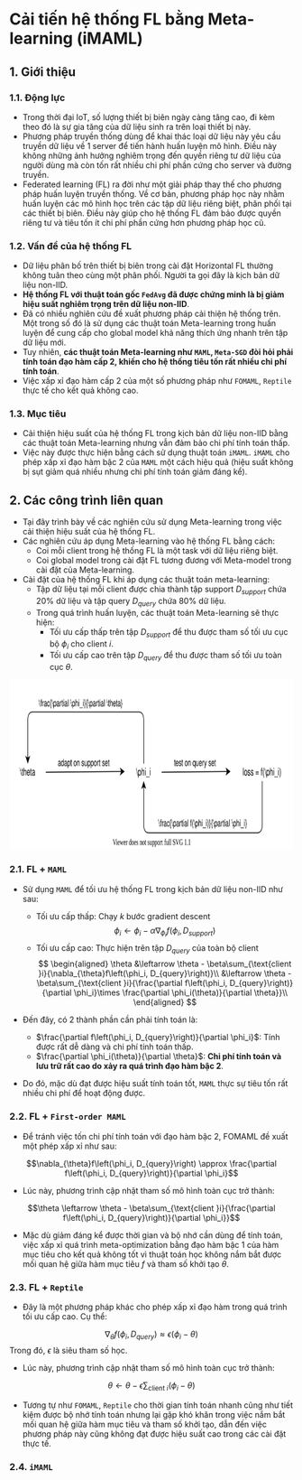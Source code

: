 # Cải tiến hệ thống FL bằng Meta-learning (iMAML)

## 1. Giới thiệu

### 1.1. Động lực

- Trong thời đại IoT, số lượng thiết bị biên ngày càng tăng cao, đi kèm theo đó là sự gia tăng của dữ liệu sinh ra trên loại thiết bị này.
- Phương pháp truyền thống dùng để khai thác loại dữ liệu này yêu cầu truyền dữ liệu về 1 server để tiến hành huấn luyện mô hình. Điều này không những ảnh hưởng nghiêm trọng đến quyền riêng tư dữ liệu của người dùng mà còn tốn rất nhiều chi phí phần cứng cho server và đường truyền.
- Federated learning (FL) ra đời như một giải pháp thay thế cho phương pháp huấn luyện truyền thống. Về cơ bản, phương pháp học này nhằm huấn luyện các mô hình học trên các tập dữ liệu riêng biệt, phân phối tại các thiết bị biên. Điều này giúp cho hệ thống FL đảm bảo được quyền riêng tư và tiêu tốn ít chi phí phần cứng hơn phương pháp học cũ.

### 1.2. Vấn đề của hệ thống FL

- Dữ liệu phân bố trên thiết bị biên trong cài đặt Horizontal FL thường không tuân theo cùng một phân phối. Người ta gọi đây là kịch bản dữ liệu non-IID.
- **Hệ thống FL với thuật toán gốc `FedAvg` đã được chứng minh là bị giảm hiệu suất nghiêm trọng trên dữ liệu non-IID**.
- Đã có nhiều nghiên cứu đề xuất phương pháp cải thiện hệ thống trên. Một trong số đó là sử dụng các thuật toán Meta-learning trong huấn luyện để cung cấp cho global model khả năng thích ứng nhanh trên tập dữ liệu mới.
- Tuy nhiên, **các thuật toán Meta-learning như `MAML`, `Meta-SGD` đòi hỏi phải tính toán đạo hàm cấp 2, khiến cho hệ thống tiêu tốn rất nhiều chi phí tính toán**.
- Việc xấp xỉ đạo hàm cấp 2 của một số phương pháp như `FOMAML`, `Reptile` thực tế cho kết quả không cao.

### 1.3. Mục tiêu

- Cải thiện hiệu suất của hệ thống FL trong kịch bản dữ liệu non-IID bằng các thuật toán Meta-learning nhưng vẫn đảm bảo chi phí tính toán thấp.
- Việc này được thực hiện bằng cách sử dụng thuật toán `iMAML`. `iMAML` cho phép xấp xỉ đạo hàm bậc 2 của `MAML` một cách hiệu quả (hiệu suất không bị sụt giảm quá nhiều nhưng chi phí tính toán giảm đáng kể).

## 2. Các công trình liên quan

- Tại đây trình bày về các nghiên cứu sử dụng Meta-learning trong việc cải thiện hiệu suất của hệ thống FL.
- Các nghiên cứu áp dụng Meta-learning vào hệ thống FL bằng cách:
    - Coi mỗi client trong hệ thống FL là một task với dữ liệu riêng biệt.
    - Coi global model trong cài đặt FL tương đương với Meta-model trong cài đặt của Meta-learning.
- Cài đặt của hệ thống FL khi áp dụng các thuật toán meta-learning:
    - Tập dữ liệu tại mỗi client được chia thành tập support $D_{support}$ chứa 20% dữ liệu và tập query $D_{query}$ chứa 80% dữ liệu.
    - Trong quá trình huấn luyện, các thuật toán Meta-learning sẽ thực hiện:
        - Tối ưu cấp thấp trên tập $D_{support}$ để thu được tham số tối ưu cục bộ $\phi_i$ cho client $i$.
        - Tối ưu cấp cao trên tập $D_{query}$ để thu được tham số tối ưu toàn cục $\theta$.

<p align="center">
  <img width="700" height="300" src="./img/draft.svg">
</p>

### 2.1. FL + `MAML`

- Sử dụng `MAML` để tối ưu hệ thống FL trong kịch bản dữ liệu non-IID như sau:
    - Tối ưu cấp thấp: Chạy $k$ bước gradient descent
    $$\phi_i \leftarrow \phi_i - \alpha\nabla_{\phi_i}f\left(\phi_i, D_{support}\right)$$
    - Tối ưu cấp cao: Thực hiện trên tập $D_{query}$ của toàn bộ client
    $$
    \begin{aligned}
    \theta &\leftarrow \theta - \beta\sum_{\text{client }i}{\nabla_{\theta}f\left(\phi_i, D_{query}\right)}\\
    &\leftarrow \theta - \beta\sum_{\text{client }i}{\frac{\partial f\left(\phi_i, D_{query}\right)}{\partial \phi_i}\times \frac{\partial \phi_i(\theta)}{\partial \theta}}\\
    \end{aligned}
    $$

    <!-- &\leftarrow \theta - \beta\sum_{\text{client }i}{\frac{\partial f\left(\phi_i, D_{query}\right)}{\partial \phi_i}\times \frac{\partial}{\partial \theta}\left(\phi_i - \alpha\nabla_{\phi_i}f\left(\phi_i, D_{support}\right)\right)} -->

- Đến đây, có 2 thành phần cần phải tính toán là:
    - $\frac{\partial f\left(\phi_i, D_{query}\right)}{\partial \phi_i}$: Tính được rất dễ dàng và chi phí tính toán thấp.
    - $\frac{\partial \phi_i(\theta)}{\partial \theta}$: **Chi phí tính toán và lưu trữ rất cao do xảy ra quá trình đạo hàm bậc 2**.

- Do đó, mặc dù đạt được hiệu suất tính toán tốt, `MAML` thực sự tiêu tốn rất nhiều chi phí để hoạt động được.

### 2.2. FL + `First-order MAML`

- Để tránh việc tốn chi phí tính toán với đạo hàm bậc 2, FOMAML đề xuất một phép xấp xỉ như sau:

$$\nabla_{\theta}f\left(\phi_i, D_{query}\right) \approx \frac{\partial f\left(\phi_i, D_{query}\right)}{\partial \phi_i}$$

- Lúc này, phương trình cập nhật tham số mô hình toàn cục trở thành:

$$\theta \leftarrow \theta - \beta\sum_{\text{client }i}{\frac{\partial f\left(\phi_i, D_{query}\right)}{\partial \phi_i}}$$

- Mặc dù giảm đáng kể được thời gian và bộ nhớ cần dùng để tính toán, việc xấp xỉ quá trình meta-optimization bằng đạo hàm bậc 1 của hàm mục tiêu cho kết quả không tốt vì thuật toán học không nắm bắt được mối quan hệ giữa hàm mục tiêu $f$ và tham số khởi tạo $\theta$.

### 2.3. FL + `Reptile`

- Đây là một phương pháp khác cho phép xấp xỉ đạo hàm trong quá trình tối ưu cấp cao. Cụ thể:

$$\nabla_{\theta}f\left(\phi_i, D_{query}\right) \approx \epsilon \left(\phi_i - \theta\right)$$ Trong đó, $\epsilon$ là siêu tham số học.

- Lúc này, phương trình cập nhật tham số mô hình toàn cục trở thành:

$$\theta \leftarrow \theta - \epsilon\sum_{\text{client }i}{\left(\phi_i - \theta\right)}$$

- Tương tự như `FOMAML`, `Reptile` cho thời gian tính toán nhanh cũng như tiết kiệm được bộ nhớ tính toán nhưng lại gặp khó khăn trong việc nắm bắt mối quan hệ giữa hàm mục tiêu và tham số khởi tạo, dẫn đến việc phương pháp này cũng không đạt được hiệu suất cao trong các cài đặt thực tế.

### 2.4. `iMAML`

<!--  -->
